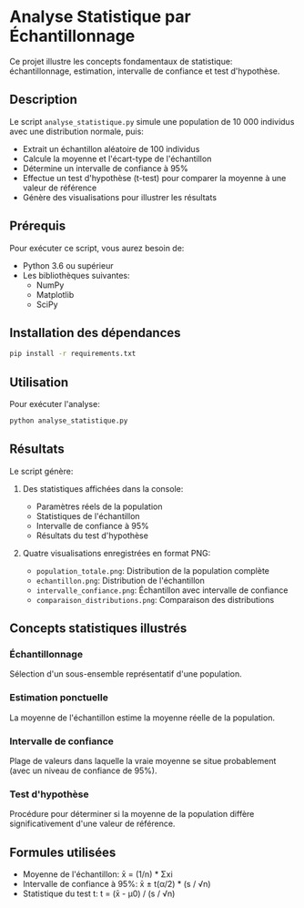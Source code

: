 # Analyse Statistique par Échantillonnage

Ce projet illustre les concepts fondamentaux de statistique: échantillonnage, estimation, intervalle de confiance et test d'hypothèse.

## Description

Le script `analyse_statistique.py` simule une population de 10 000 individus avec une distribution normale, puis:
- Extrait un échantillon aléatoire de 100 individus
- Calcule la moyenne et l'écart-type de l'échantillon
- Détermine un intervalle de confiance à 95%
- Effectue un test d'hypothèse (t-test) pour comparer la moyenne à une valeur de référence
- Génère des visualisations pour illustrer les résultats

## Prérequis

Pour exécuter ce script, vous aurez besoin de:
- Python 3.6 ou supérieur
- Les bibliothèques suivantes:
  - NumPy
  - Matplotlib
  - SciPy

## Installation des dépendances

```bash
pip install -r requirements.txt
```

## Utilisation

Pour exécuter l'analyse:

```bash
python analyse_statistique.py
```

## Résultats

Le script génère:
1. Des statistiques affichées dans la console:
   - Paramètres réels de la population
   - Statistiques de l'échantillon
   - Intervalle de confiance à 95%
   - Résultats du test d'hypothèse

2. Quatre visualisations enregistrées en format PNG:
   - `population_totale.png`: Distribution de la population complète
   - `echantillon.png`: Distribution de l'échantillon
   - `intervalle_confiance.png`: Échantillon avec intervalle de confiance
   - `comparaison_distributions.png`: Comparaison des distributions

## Concepts statistiques illustrés

### Échantillonnage
Sélection d'un sous-ensemble représentatif d'une population.

### Estimation ponctuelle
La moyenne de l'échantillon estime la moyenne réelle de la population.

### Intervalle de confiance
Plage de valeurs dans laquelle la vraie moyenne se situe probablement (avec un niveau de confiance de 95%).

### Test d'hypothèse
Procédure pour déterminer si la moyenne de la population diffère significativement d'une valeur de référence.

## Formules utilisées

- Moyenne de l'échantillon: x̄ = (1/n) * Σxi
- Intervalle de confiance à 95%: x̄ ± t(α/2) * (s / √n)
- Statistique du test t: t = (x̄ - μ0) / (s / √n) 